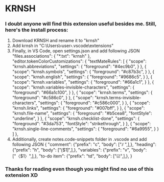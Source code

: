 # KRNSH

### I doubt anyone will find this extension useful besides me. Still, here's the install process:

1. Download KRNSH and rename it to "krnsh"
2. Add krnsh in "C:\Users\‹user›\.vscode\extensions"
3. Finally, in VS Code, open settings.json and add following JSON
    "files.associations": {
        "*.txt": "krnsh"
    },
    "editor.tokenColorCustomizations": {
        "textMateRules": [
            {
                "scope": "krnsh.abbreviations",
                "settings": {
                    "foreground": "#4ec9b0",
                }
            },
            {
                "scope": "krnsh.symbols",
                "settings": {
                    "foreground": "#c87b3c",
                }
            },
            {
                "scope": "krnsh.english",
                "settings": {
                    "foreground": "#9686c5",
                }
            },
            {
                "scope": "krnsh.variables",
                "settings": {
                    "foreground": "#66a1c1",
                }
            },
            {
                "scope": "krnsh.variables-invisible-characters",
                "settings": {
                    "foreground": "#66a1c100",
                }
            },
            {
                "scope": "krnsh.terms",
                "settings": {
                    "foreground": "#c586c0",
                }
            },
            {
                "scope": "krnsh.terms-invisible-characters",
                "settings": {
                    "foreground": "#c586c000",
                }
            },
            {
                "scope": "krnsh.links",
                "settings": {
                    "foreground": "#007bff",
                }
            },
            {
                "scope": "krnsh.file-name",
                "settings": {
                    "foreground": "#b5cea8",
                    "fontStyle": "underline",
                }
            },
            {
                "scope": "krnsh.checklist-done",
                "settings": {
                    "foreground": "#3da753",
                    "fontStyle": "strikethrough",
                }
            },
            {
                "scope": "krnsh.single-line-comments",
                "settings": {
                    "foreground": "#6a9955",
                }
            }
        ]
    },
4. Additionally, create notes.code-snippets folder in .vscode and add following JSON
{
    "comment": {"prefix": "c", "body": ["⫽ ",],},
    "heading": {"prefix": "h", "body": ["⟮$1⟯",],},
    "variables": {"prefix": "v", "body": ["〈$1〉",],},
    "to-do item": {"prefix": "td", "body": ["☑",],},
}

### Thanks for reading even though you might find no use of this extension XD
